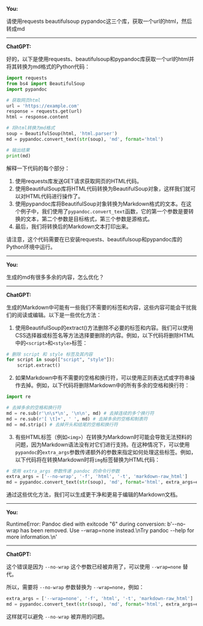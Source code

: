 **You:**

请使用requests beautifulsoup pypandoc这三个库，获取一个url的html，然后转成md

* * *

**ChatGPT:**

好的，以下是使用requests、beautifulsoup和pypandoc库获取一个url的html并将其转换为md格式的Python代码：

```python
import requests
from bs4 import BeautifulSoup
import pypandoc

# 获取网页html
url = 'https://example.com'
response = requests.get(url)
html = response.content

# 将html转换为md格式
soup = BeautifulSoup(html, 'html.parser')
md = pypandoc.convert_text(str(soup), 'md', format='html')

# 输出结果
print(md)
```

解释一下代码的每个部分：

1.  使用requests库发送GET请求获取网页的HTML代码。
2.  使用BeautifulSoup库将HTML代码转换为BeautifulSoup对象，这样我们就可以对HTML代码进行操作了。
3.  使用pypandoc库将BeautifulSoup对象转换为Markdown格式的文本。在这个例子中，我们使用了`pypandoc.convert_text`函数，它的第一个参数是要转换的文本，第二个参数是目标格式，第三个参数是源格式。
4.  最后，我们将转换后的Markdown文本打印出来。

请注意，这个代码需要在已安装requests、beautifulsoup和pypandoc库的Python环境中运行。

* * *

**You:**

生成的md有很多多余的内容，怎么优化？

* * *

**ChatGPT:**

生成的Markdown中可能有一些我们不需要的标签和内容，这些内容可能会干扰我们的阅读或编辑。以下是一些优化方法：

1.  使用BeautifulSoup的extract()方法删除不必要的标签和内容。我们可以使用CSS选择器或标签名等方法选择要删除的内容。例如，以下代码将删除HTML中的`<script>`和`<style>`标签：

```python
# 删除 script 和 style 标签及其内容
for script in soup(["script", "style"]):
    script.extract()
```

2.  如果Markdown中有不需要的空格和换行符，可以使用正则表达式或字符串操作去掉。例如，以下代码将删除Markdown中的所有多余的空格和换行符：

```python
import re

# 去掉多余的空格和换行符
md = re.sub(r'\n\s*\n', '\n\n', md) # 去掉连续的多个换行符
md = re.sub(r'[ \t]+', ' ', md) # 去掉多余的空格和制表符
md = md.strip() # 去掉开头和结尾的空格和换行符
```

3.  有些HTML标签（例如`<img>`）在转换为Markdown时可能会导致无法预料的问题，因为Markdown语法没有对它们进行支持。在这种情况下，可以使用`pypandoc`的`extra_args`参数传递额外的参数来指定如何处理这些标签。例如，以下代码将在转换Markdown时将`img`标签替换为HTML代码：

```python
# 使用 extra_args 参数传递 pandoc 的命令行参数
extra_args = ['--no-wrap', '-f', 'html', '-t', 'markdown-raw_html']
md = pypandoc.convert_text(str(soup), 'md', format='html', extra_args=extra_args)
```

通过这些优化方法，我们可以生成更干净和更易于编辑的Markdown文档。

* * *

**You:**

RuntimeError: Pandoc died with exitcode "6" during conversion: b'--no-wrap has been removed. Use --wrap=none instead.\\nTry pandoc --help for more information.\\n'

* * *

**ChatGPT:**

这个错误是因为 `--no-wrap` 这个参数已经被弃用了，可以使用 `--wrap=none` 替代。

所以，需要将 `--no-wrap` 参数替换为 `--wrap=none`，例如：

```python
extra_args = ['--wrap=none', '-f', 'html', '-t', 'markdown-raw_html']
md = pypandoc.convert_text(str(soup), 'md', format='html', extra_args=extra_args)
```

这样就可以避免 `--no-wrap` 被弃用的问题。